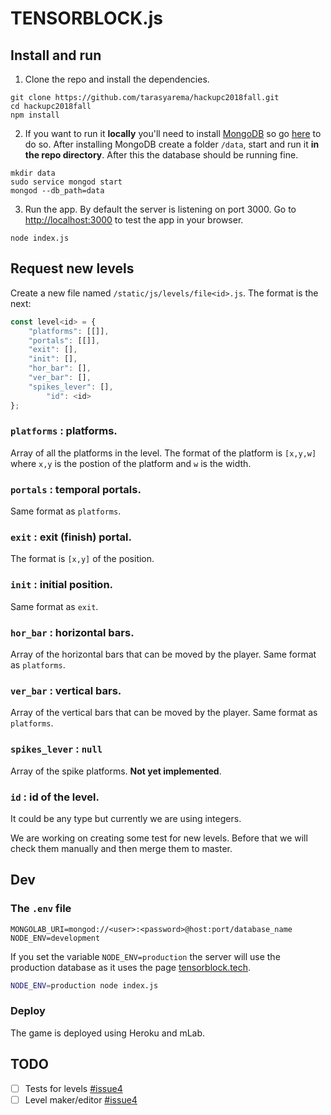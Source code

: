 # TENSORBLOCK.js

## Install and run

1. Clone the repo and install the dependencies.

```
git clone https://github.com/tarasyarema/hackupc2018fall.git
cd hackupc2018fall
npm install
```

2. If you want to run it **locally** you'll need to install [MongoDB](https://www.mongodb.com/) so go [here](https://docs.mongodb.com/manual/administration/install-community/) to do so. 
After installing MongoDB create a folder `/data`, start and run it **in the repo directory**.
After this the database should be running fine.
```
mkdir data
sudo service mongod start
mongod --db_path=data
```

3. Run the app. By default the server is listening on port 3000. Go to [http://localhost:3000](http://localhost:3000) to test the app in your browser.
```
node index.js
```

## Request new levels

Create a new file named `/static/js/levels/file<id>.js`. The format is the next:

```javascript
const level<id> = {
	"platforms": [[]],
	"portals": [[]],
	"exit": [],
	"init": [],
	"hor_bar": [],
	"ver_bar": [],
	"spikes_lever": [],
    	"id": <id>
};
```

### `platforms` : platforms.
Array of all the platforms in the level. The format of the platform is `[x,y,w]` where `x,y` is the postion of the platform and `w` is the width.

### `portals` : temporal portals.
Same format as `platforms`.

### `exit` : exit (finish) portal.
The format is `[x,y]` of the position.

### `init` : initial position.
Same format as `exit`.

### `hor_bar` : horizontal bars.
Array of the horizontal bars that can be moved by the player. Same format as `platforms`.

### `ver_bar` : vertical bars.
Array of the vertical bars that can be moved by the player. Same format as `platforms`.

### `spikes_lever` : `null`
Array of the spike platforms. **Not yet implemented**.

### `id` : id of the level.
It could be any type but currently we are using integers.

We are working on creating some test for new levels. Before that we will check them manually and then merge them to master.

## Dev

### The `.env` file

```
MONGOLAB_URI=mongod://<user>:<password>@host:port/database_name
NODE_ENV=development
```
If you set the variable `NODE_ENV=production` the server will use the production database as it uses the page [tensorblock.tech](http://tensorblock.tech).
```bash
NODE_ENV=production node index.js
```

### Deploy

The game is deployed using Heroku and mLab.

## TODO

- [ ] Tests for levels [#issue4](https://github.com/tarasyarema/tensorblock/issues/3)
- [ ] Level maker/editor [#issue4](https://github.com/tarasyarema/tensorblock/issues/4)
